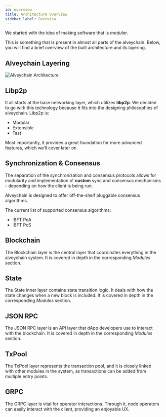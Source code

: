 ```yaml
---
id: overview 
title: Architecture Overview
sidebar_label: Overview
---
```


We started with the idea of making software that is *modular*.

This is something that is present in almost all parts of the alveychain. Below, you will find a brief overview of the
built architecture and its layering.

## Alveychain Layering

![Alveychain Architecture](/img/Architecture.jpg)

## Libp2p

It all starts at the base networking layer, which utilizes **libp2p**. We decided to go with this technology because it
fits into the designing philosophies of alveychain. Libp2p is:

- Modular
- Extensible
- Fast
  
Most importantly, it provides a great foundation for more advanced features, which we'll cover later on.


## Synchronization & Consensus
The separation of the synchronization and consensus protocols allows for modularity and implementation of **custom** sync and consensus mechanisms - depending on how the client is being run.

Alveychain is designed to offer off-the-shelf pluggable consensus algorithms.

The current list of supported consensus algorithms:

* IBFT PoA
* IBFT PoS

## Blockchain
The Blockchain layer is the central layer that coordinates everything in the alveychain system. It is covered in depth in the corresponding *Modules* section.

## State
The State inner layer contains state transition logic. It deals with how the state changes when a new block is included. It is covered in depth in the corresponding *Modules* section.

## JSON RPC
The JSON RPC layer is an API layer that dApp developers use to interact with the blockchain. It is covered in depth in the corresponding *Modules* section.

## TxPool
The TxPool layer represents the transaction pool, and it is closely linked with other modules in the system, as transactions can be added from multiple entry points.

## GRPC
The GRPC layer is vital for operator interactions. Through it, node operators can easily interact with the client, providing an enjoyable UX.